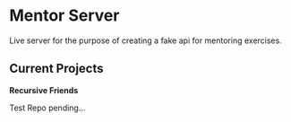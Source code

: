 # Mentor Server

Live server for the purpose of creating a fake api for mentoring exercises.

## Current Projects

**Recursive Friends**

Test Repo pending...

